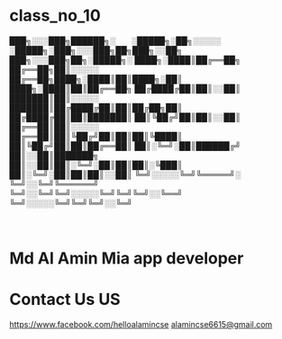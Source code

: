 # class_no_10


███╗░░░███╗██████╗░  ░█████╗░██╗░░░░░  ░█████╗░███╗░░░███╗██╗███╗░░██╗  ███╗░░░███╗██╗░█████╗░
████╗░████║██╔══██╗  ██╔══██╗██║░░░░░  ██╔══██╗████╗░████║██║████╗░██║  ████╗░████║██║██╔══██╗
██╔████╔██║██║░░██║  ███████║██║░░░░░  ███████║██╔████╔██║██║██╔██╗██║  ██╔████╔██║██║███████║
██║╚██╔╝██║██║░░██║  ██╔══██║██║░░░░░  ██╔══██║██║╚██╔╝██║██║██║╚████║  ██║╚██╔╝██║██║██╔══██║
██║░╚═╝░██║██████╔╝  ██║░░██║███████╗  ██║░░██║██║░╚═╝░██║██║██║░╚███║  ██║░╚═╝░██║██║██║░░██║
╚═╝░░░░░╚═╝╚═════╝░  ╚═╝░░╚═╝╚══════╝  ╚═╝░░╚═╝╚═╝░░░░░╚═╝╚═╝╚═╝░░╚══╝  ╚═╝░░░░░╚═╝╚═╝╚═╝░░╚═╝                                                           


Md Al Amin Mia
app developer
=====================================================



Contact Us US
============
https://www.facebook.com/helloalamincse
alamincse6615@gmail.com

